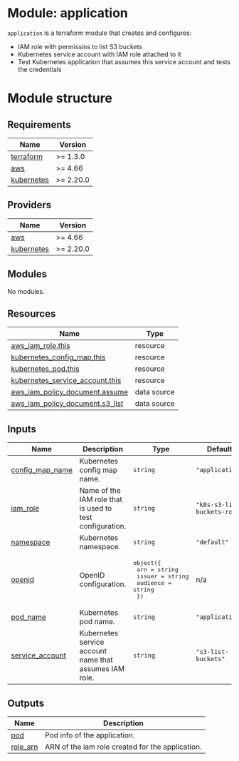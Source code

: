 # Module: application

`application` is a terraform module that creates and configures:
* IAM role with permissins to list S3 buckets
* Kubernetes service account with IAM role attached to it
* Test Kubernetes application that assumes this service account and tests the credentials

# Module structure

<!-- BEGINNING OF PRE-COMMIT-TERRAFORM DOCS HOOK -->
## Requirements

| Name | Version |
|------|---------|
| <a name="requirement_terraform"></a> [terraform](#requirement\_terraform) | >= 1.3.0 |
| <a name="requirement_aws"></a> [aws](#requirement\_aws) | >= 4.66 |
| <a name="requirement_kubernetes"></a> [kubernetes](#requirement\_kubernetes) | >= 2.20.0 |

## Providers

| Name | Version |
|------|---------|
| <a name="provider_aws"></a> [aws](#provider\_aws) | >= 4.66 |
| <a name="provider_kubernetes"></a> [kubernetes](#provider\_kubernetes) | >= 2.20.0 |

## Modules

No modules.

## Resources

| Name | Type |
|------|------|
| [aws_iam_role.this](https://registry.terraform.io/providers/hashicorp/aws/latest/docs/resources/iam_role) | resource |
| [kubernetes_config_map.this](https://registry.terraform.io/providers/hashicorp/kubernetes/latest/docs/resources/config_map) | resource |
| [kubernetes_pod.this](https://registry.terraform.io/providers/hashicorp/kubernetes/latest/docs/resources/pod) | resource |
| [kubernetes_service_account.this](https://registry.terraform.io/providers/hashicorp/kubernetes/latest/docs/resources/service_account) | resource |
| [aws_iam_policy_document.assume](https://registry.terraform.io/providers/hashicorp/aws/latest/docs/data-sources/iam_policy_document) | data source |
| [aws_iam_policy_document.s3_list](https://registry.terraform.io/providers/hashicorp/aws/latest/docs/data-sources/iam_policy_document) | data source |

## Inputs

| Name | Description | Type | Default | Required |
|------|-------------|------|---------|:--------:|
| <a name="input_config_map_name"></a> [config\_map\_name](#input\_config\_map\_name) | Kubernetes config map name. | `string` | `"application"` | no |
| <a name="input_iam_role"></a> [iam\_role](#input\_iam\_role) | Name of the IAM role that is used to test configuration. | `string` | `"k8s-s3-list-buckets-role"` | no |
| <a name="input_namespace"></a> [namespace](#input\_namespace) | Kubernetes namespace. | `string` | `"default"` | no |
| <a name="input_openid"></a> [openid](#input\_openid) | OpenID configuration. | <pre>object({<br>    arn      = string<br>    issuer   = string<br>    audience = string<br>  })</pre> | n/a | yes |
| <a name="input_pod_name"></a> [pod\_name](#input\_pod\_name) | Kubernetes pod name. | `string` | `"application"` | no |
| <a name="input_service_account"></a> [service\_account](#input\_service\_account) | Kubernetes service account name that assumes IAM role. | `string` | `"s3-list-buckets"` | no |

## Outputs

| Name | Description |
|------|-------------|
| <a name="output_pod"></a> [pod](#output\_pod) | Pod info of the application. |
| <a name="output_role_arn"></a> [role\_arn](#output\_role\_arn) | ARN of the iam role created for the application. |
<!-- END OF PRE-COMMIT-TERRAFORM DOCS HOOK -->
